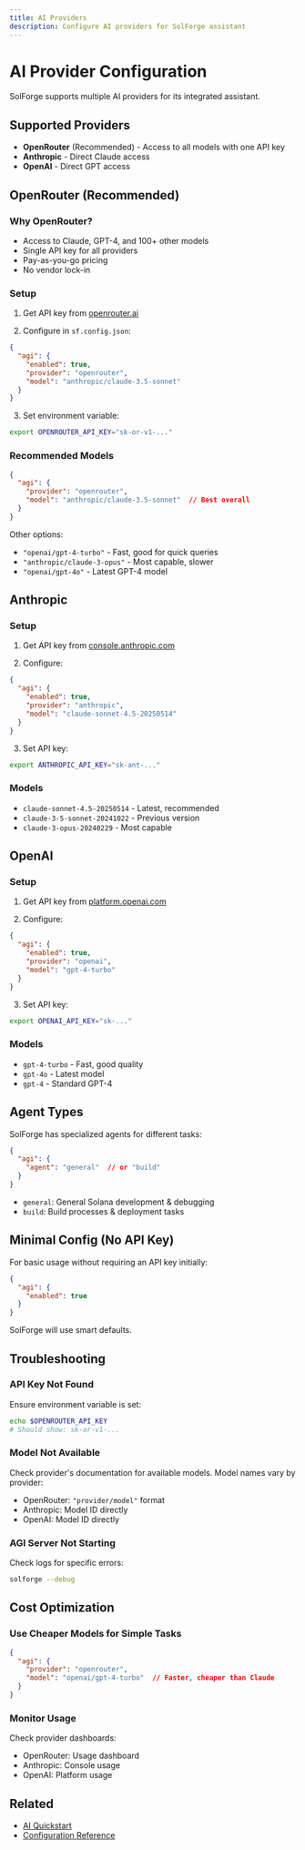 ```yaml
---
title: AI Providers
description: Configure AI providers for SolForge assistant
---
```


# AI Provider Configuration

SolForge supports multiple AI providers for its integrated assistant.

## Supported Providers

- **OpenRouter** (Recommended) - Access to all models with one API key
- **Anthropic** - Direct Claude access
- **OpenAI** - Direct GPT access

## OpenRouter (Recommended)

### Why OpenRouter?

- Access to Claude, GPT-4, and 100+ other models
- Single API key for all providers
- Pay-as-you-go pricing
- No vendor lock-in

### Setup

1. Get API key from [openrouter.ai](https://openrouter.ai)

2. Configure in `sf.config.json`:

```json
{
  "agi": {
    "enabled": true,
    "provider": "openrouter",
    "model": "anthropic/claude-3.5-sonnet"
  }
}
```

3. Set environment variable:

```bash
export OPENROUTER_API_KEY="sk-or-v1-..."
```

### Recommended Models

```json
{
  "agi": {
    "provider": "openrouter",
    "model": "anthropic/claude-3.5-sonnet"  // Best overall
  }
}
```

Other options:
- `"openai/gpt-4-turbo"` - Fast, good for quick queries
- `"anthropic/claude-3-opus"` - Most capable, slower
- `"openai/gpt-4o"` - Latest GPT-4 model

## Anthropic

### Setup

1. Get API key from [console.anthropic.com](https://console.anthropic.com)

2. Configure:

```json
{
  "agi": {
    "enabled": true,
    "provider": "anthropic",
    "model": "claude-sonnet-4.5-20250514"
  }
}
```

3. Set API key:

```bash
export ANTHROPIC_API_KEY="sk-ant-..."
```

### Models

- `claude-sonnet-4.5-20250514` - Latest, recommended
- `claude-3-5-sonnet-20241022` - Previous version
- `claude-3-opus-20240229` - Most capable

## OpenAI

### Setup

1. Get API key from [platform.openai.com](https://platform.openai.com)

2. Configure:

```json
{
  "agi": {
    "enabled": true,
    "provider": "openai",
    "model": "gpt-4-turbo"
  }
}
```

3. Set API key:

```bash
export OPENAI_API_KEY="sk-..."
```

### Models

- `gpt-4-turbo` - Fast, good quality
- `gpt-4o` - Latest model
- `gpt-4` - Standard GPT-4

## Agent Types

SolForge has specialized agents for different tasks:

```json
{
  "agi": {
    "agent": "general"  // or "build"
  }
}
```

- `general`: General Solana development & debugging
- `build`: Build processes & deployment tasks

## Minimal Config (No API Key)

For basic usage without requiring an API key initially:

```json
{
  "agi": {
    "enabled": true
  }
}
```

SolForge will use smart defaults.

## Troubleshooting

### API Key Not Found

Ensure environment variable is set:

```bash
echo $OPENROUTER_API_KEY
# Should show: sk-or-v1-...
```

### Model Not Available

Check provider's documentation for available models. Model names vary by provider:

- OpenRouter: `"provider/model"` format
- Anthropic: Model ID directly
- OpenAI: Model ID directly

### AGI Server Not Starting

Check logs for specific errors:

```bash
solforge --debug
```

## Cost Optimization

### Use Cheaper Models for Simple Tasks

```json
{
  "agi": {
    "provider": "openrouter",
    "model": "openai/gpt-4-turbo"  // Faster, cheaper than Claude
  }
}
```

### Monitor Usage

Check provider dashboards:
- OpenRouter: Usage dashboard
- Anthropic: Console usage
- OpenAI: Platform usage

## Related

- [AI Quickstart](/ai/quickstart)
- [Configuration Reference](/config/reference)
